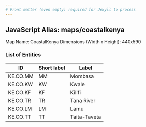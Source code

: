 ```yaml
---
# Front matter (even empty) required for Jekyll to process
---
```


## JavaScript Alias: maps/coastalkenya

Map Name: CoastalKenya
Dimensions (Width x Height): 440x590

### List of Entities

ID | Short label | Label
---|---|---|
KE.CO.MM|MM|Mombasa
KE.CO.KW|KW|Kwale
KE.CO.KF|KF|Kilifi
KE.CO.TR|TR|Tana River
KE.CO.LM|LM|Lamu
KE.CO.TT|TT|Taita-Taveta